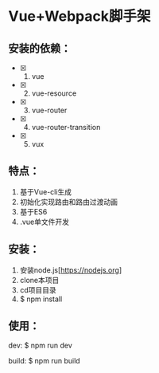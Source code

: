 # Vue+Webpack脚手架
## 安装的依赖：
- [x] 1. vue
- [x] 2. vue-resource
- [x] 3. vue-router
- [x] 4. vue-router-transition
- [x] 5. vux

## 特点：
1. 基于Vue-cli生成
2. 初始化实现路由和路由过渡动画
3. 基于ES6
4. .vue单文件开发

## 安装：
1. 安装node.js[https://nodejs.org]
2. clone本项目
3. cd项目目录
4. $ npm install

## 使用：
dev: $ npm run dev

build: $ npm run build
